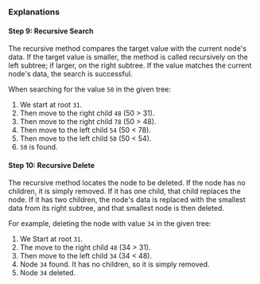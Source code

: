 ### Explanations

#### Step 9: Recursive Search

The recursive method compares the target value with the current node's data. If the target value is smaller, the method is called recursively on the left subtree; if larger, on the right subtree. If the value matches the current node's data, the search is successful.

When searching for the value `50` in the given tree:

1. We start at root `31`.
2. Then move to the right child `48` (50 > 31).
3. Then move to the right child `78` (50 > 48).
4. Then move to the left child `54` (50 < 78).
5. Then move to the left child `50` (50 < 54).
6. `50` is found.

#### Step 10: Recursive Delete

The recursive method locates the node to be deleted. If the node has no children, it is simply removed. If it has one child, that child replaces the node. If it has two children, the node's data is replaced with the smallest data from its right subtree, and that smallest node is then deleted.

For example, deleting the node with value `34` in the given tree:

1. We Start at root `31`.
2. The move to the right child `48` (34 > 31).
3. Then move to the left child `34` (34 < 48).
4. Node `34` found. It has no children, so it is simply removed.
5. Node `34` deleted.